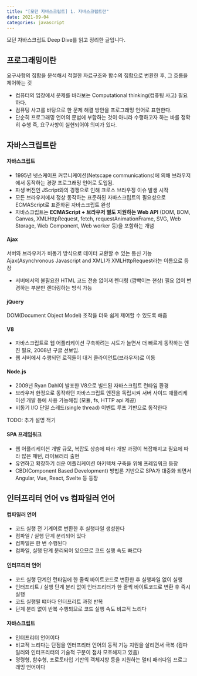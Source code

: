 ```yaml
---
title: "[모던 자바스크립트] 1. 자바스크립트란"
date: 2021-09-04
categories: javascript
---
```

모던 자바스크립트 Deep Dive를 읽고 정리한 글입니다.

## 프로그래밍이란
요구사항의 집합을 분석해서 적절한 자료구조와 함수의 집합으로 변환한 후, 그 흐름을 제어하는 것
- 컴퓨터의 입장에서 문제를 바라보는 Computational thinking(컴퓨팅 사고) 필요하다.
- 컴퓨팅 사고를 바탕으로 한 문제 해결 방안을 프로그래밍 언어로 표현한다.
- 단순히 프로그래밍 언어의 문법에 부합하는 것이 아니라 수행하고자 하는 바를 정확히 수행 즉, 요구사항이 실현되어야 의미가 있다.

## 자바스크립트란

#### 자바스크립트
- 1995년 넷스케이프 커뮤니케이션(Netscape communications)에 의해 브라우저에서 동작하는 경량 프로그래밍 언어로 도입됨.
- 파생 버전인 JScript와의 경쟁으로 인해 크로스 브라우징 이슈 발생 시작
- 모든 브라우저에서 정상 동작하는 표준하된 자바스크립트의 필요성으로 ECMAScript로 표준화된 자바스크립트 완성
- 자바스크립트는 **ECMAScript + 브라우저 별도 지원하는 Web API** (DOM, BOM, Canvas, XMLHttpRequest, fetch, requestAnimationFrame, SVG, Web Storage, Web Component, Web worker 등)을 포함하는 개념


#### Ajax
서버와 브라우저가 비동기 방식으로 데이터 교환할 수 있는 통신 기능 Ajax(Asynchronous Javascript and XML)가 XMLHttpRequest라는 이름으로 등장
- 서버에서의 불필요한 HTML 코드 전송 없어져 렌더링 (깜빡이는 현상) 필요 없이 변경하는 부분만 렌더링하는 방식 가능

#### jQuery
DOM(Document Object Model) 조작을 더욱 쉽게 제어할 수 있도록 해줌

#### V8
- 자바스크립트로 웹 어플리케이션 구축하려는 시도가 늘면서 더 빠르게 동작하는 엔진 필요, 2008년 구글 선보임.
- 웹 서버에서 수행되던 로직들이 대거 클라이언트(브라우저)로 이동

#### Node.js
- 2009년 Ryan Dahl이 발표한 V8으로 빌드된 자바스크립트 런타임 환경
- 브라우저 한정으로 동작하던 자바스크립트 엔진을 독립시켜 서버 사이드 애플리케이션 개발 등에 사용 가능해짐 (모듈, fs, HTTP api 제공)
- 비동기 I/O 단일 스레드(single thread) 이벤트 루프 기반으로 동작한다

TODO: 추가 설명 적기

#### SPA 프레임워크
- 웹 어플리케이션 개발 규모, 복잡도 상승에 따라 개발 과정이 복잡해지고 필요에 따라 많은 패턴, 라이브러리 출현
- 유연하고 확장하기 쉬운 어플리케이션 아키텍쳐 구축을 위해 프레임워크 등장
- CBD(Component Based Development) 방법론 기반으로 SPA가 대중화 되면서 Angular, Vue, React, Svelte 등 등장

## 인터프리터 언어 vs 컴파일러 언어
#### 컴파일러 언어
- 코드 실행 전 기계어로 변환한 후 실행파일 생성한다
- 컴파일 / 실행 단계 분리되어 있다
- 컴파일은 한 번 수행된다
- 컴파일, 실행 단계 분리되어 있으므로 코드 실행 속도 빠르다

#### 인터프리터 언어
- 코드 실행 단계인 런타임에 한 줄씩 바이트코드로 변환한 후 실행파일 없이 실행
- 인터프리트 / 실행 단계 분리 없이 인터프리터가 한 줄씩 바이트코드로 변환 후 즉시 실행
- 코드 실행될 떄마다 인터프리트 과정 반복
- 단계 분리 없이 반복 수행되므로 코드 실행 속도 비교적 느리다

#### 자바스크립트
- 인터프리터 언어이다
- 비교적 느리다는 단점을 인터프리터 언어의 동적 기능 지원을 살리면서 극복 (컴파일러와 인터프리터의 기술적 구분이 점차 모호해지고 있음)
- 명령형, 함수형, 포로토타입 기반의 객체지향 등을 지원하는 멀티 패러다임 프로그래밍 언어이다 


